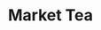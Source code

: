 ---
title: "Market Tea"
layout: photo-post
categories:
  - Photos
image: http://files.claycarson.net/photos/2010-12-23-market-tea.jpg
---